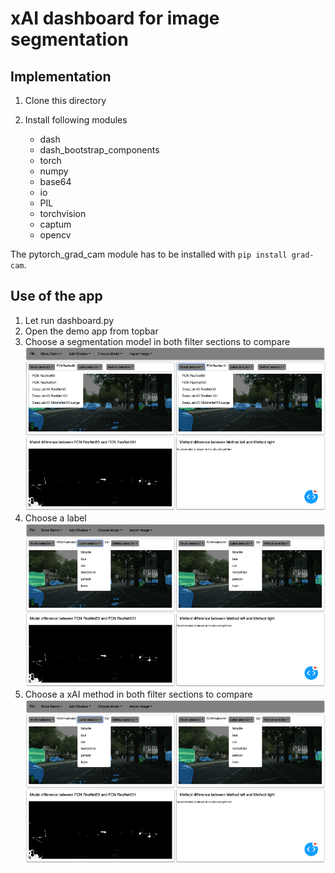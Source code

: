 # xAI dashboard for image segmentation

## Implementation

1. Clone this directory
2. Install following modules

    - dash
    - dash_bootstrap_components
    - torch
    - numpy
    - base64
    - io
    - PIL
    - torchvision
    - captum
    - opencv

The pytorch_grad_cam module has to be installed with `pip install grad-cam`.

## Use of the app
1. Let run dashboard.py
2. Open the demo app from topbar
3. Choose a segmentation model in both filter sections to compare
![PNG](/assets/images/model_selection.png)
4. Choose a label
![PNG](/assets/images/label_selection.png)
5. Choose a xAI method in both filter sections to compare
![PNG](/assets/images/label_selection.png)


